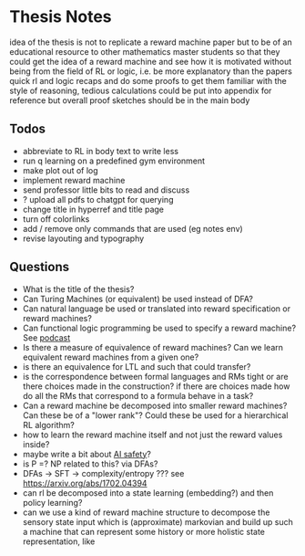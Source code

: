 # Thesis Notes

idea of the thesis is not to replicate a reward machine paper but to be of an educational resource to other mathematics master students so that they could get the idea of a reward machine and see how it is motivated without being from the field of RL or logic, i.e. be more explanatory than the papers quick rl and logic recaps and do some proofs to get them familiar with the style of reasoning, tedious calculations could be put into appendix for reference but overall proof sketches should be in the main body

## Todos

- abbreviate to RL in body text to write less
- run q learning on a predefined gym environment
- make plot out of log
- implement reward machine
- send professor little bits to read and discuss
- ? upload all pdfs to chatgpt for querying
- change title in hyperref and title page
- turn off colorlinks
- add / remove only commands that are used (eg notes env)
- revise layouting and typography

## Questions

- What is the title of the thesis?
- Can Turing Machines (or equivalent) be used instead of DFA?
- Can natural language be used or translated into reward specification or reward machines?
- Can functional logic programming be used to specify a reward machine? See [podcast](https://podcasts.google.com/feed/aHR0cHM6Ly9mZWVkcy56ZW5jYXN0ci5jb20vZi9vU24xaTMxNi5yc3M/episode/ZjM2NzgwZDAtYWVjNC00N2QwLWJlYjMtNjg5ZWMzNjk2NTEy)
- Is there a measure of equivalence of reward machines? Can we learn equivalent reward machines from a given one?
- is there an equivalence for LTL and such that could transfer?
- is the correspondence between formal languages and RMs tight or are there choices made in the construction? if there are choices made how do all the RMs that correspond to a formula behave in a task?
- Can a reward machine be decomposed into smaller reward machines? Can these be of a "lower rank"? Could these be used for a hierarchical RL algorithm?
- how to learn the reward machine itself and not just the reward values inside?
- maybe write a bit about [AI safety](aisafety.com)?
- is P =? NP related to this? via DFAs?
- DFAs -> SFT -> complexity/entropy ??? see <https://arxiv.org/abs/1702.04394>
- can rl be decomposed into a state learning (embedding?) and then policy learning?
- can we use a kind of reward machine structure to decompose the sensory state input which is (approximate) markovian and build up such a machine that can represent some history or more holistic state representation, like
